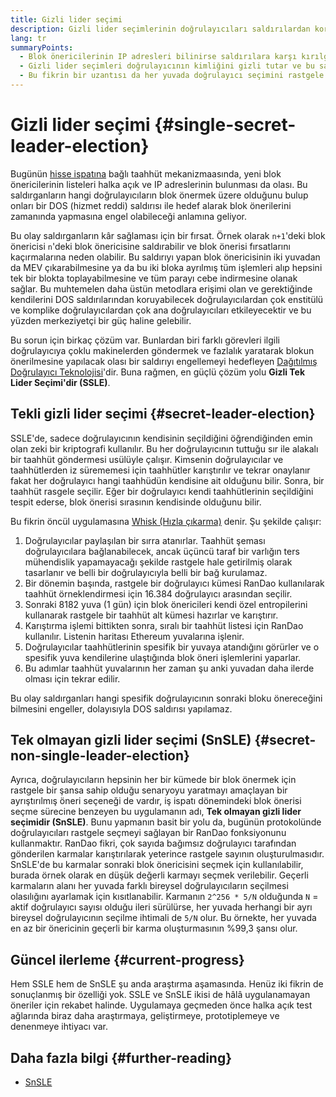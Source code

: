 ```yaml
---
title: Gizli lider seçimi
description: Gizli lider seçimlerinin doğrulayıcıları saldırılardan korumada ne gibi etkileri olduğunun açıklaması
lang: tr
summaryPoints:
  - Blok önericilerinin IP adresleri bilinirse saldırılara karşı kırılgan olurlar
  - Gizli lider seçimleri doğrulayıcının kimliğini gizli tutar ve bu sayede kim oldukları sonrasında da bilinemez
  - Bu fikrin bir uzantısı da her yuvada doğrulayıcı seçimini rastgele şekilde yapmaktır.
---
```


# Gizli lider seçimi {#single-secret-leader-election}

Bugünün [hisse ispatına](/developers/docs/consensus-mechanisms/pos) bağlı taahhüt mekanizmaasında, yeni blok önericilerinin listeleri halka açık ve IP adreslerinin bulunması da olası. Bu saldırganların hangi doğrulayıcıların blok önermek üzere olduğunu bulup onları bir DOS (hizmet reddi) saldırısı ile hedef alarak blok önerilerini zamanında yapmasına engel olabileceği anlamına geliyor.

Bu olay saldırganların kâr sağlaması için bir fırsat. Örnek olarak `n+1`'deki blok önericisi `n`'deki blok önericisine saldırabilir ve blok önerisi fırsatlarını kaçırmalarına neden olabilir. Bu saldırıyı yapan blok önericisinin iki yuvadan da MEV çıkarabilmesine ya da bu iki bloka ayrılmış tüm işlemleri alıp hepsini tek bir blokta toplayabilmesine ve tüm parayı cebe indirmesine olanak sağlar. Bu muhtemelen daha üstün metodlara erişimi olan ve gerektiğinde kendilerini DOS saldırılarından koruyabilecek doğrulayıcılardan çok enstitülü ve komplike doğrulayıcılardan çok ana doğrulayıcıları etkileyecektir ve bu yüzden merkeziyetçi bir güç haline gelebilir.

Bu sorun için birkaç çözüm var. Bunlardan biri farklı görevleri ilgili doğrulayıcıya çoklu makinelerden göndermek ve fazlalık yaratarak blokun önerilmesine yapılacak olası bir saldırıyı engellemeyi hedefleyen [Dağıtılmış Doğrulayıcı Teknolojisi](https://github.com/ethereum/distributed-validator-specs)'dir. Buna rağmen, en güçlü çözüm yolu **Gizli Tek Lider Seçimi'dir (SSLE)**.

## Tekli gizli lider seçimi {#secret-leader-election}

SSLE'de, sadece doğrulayıcının kendisinin seçildiğini öğrendiğinden emin olan zeki bir kriptografi kullanılır. Bu her doğrulayıcının tuttuğu sır ile alakalı bir taahhüt göndermesi usülüyle çalışır. Kimsenin doğrulayıcılar ve taahhütlerden iz sürememesi için taahhütler karıştırılır ve tekrar onaylanır fakat her doğrulayıcı hangi taahhüdün kendisine ait olduğunu bilir. Sonra, bir taahhüt rasgele seçilir. Eğer bir doğrulayıcı kendi taahhütlerinin seçildiğini tespit ederse, blok önerisi sırasının kendisinde olduğunu bilir.

Bu fikrin öncül uygulamasına [Whisk (Hızla çıkarma)](https://ethresear.ch/t/whisk-a-practical-shuffle-based-ssle-protocol-for-ethereum/11763) denir. Şu şekilde çalışır:

1. Doğrulayıcılar paylaşılan bir sırra atanırlar. Taahhüt şeması doğrulayıcılara bağlanabilecek, ancak üçüncü taraf bir varlığın ters mühendislik yapamayacağı şekilde rastgele hale getirilmiş olarak tasarlanır ve belli bir doğrulayıcıyla belli bir bağ kurulamaz.
2. Bir dönemin başında, rastgele bir doğrulayıcı kümesi RanDao kullanılarak taahhüt örneklendirmesi için 16.384 doğrulayıcı arasından seçilir.
3. Sonraki 8182 yuva (1 gün) için blok önericileri kendi özel entropilerini kullanarak rastgele bir taahhüt alt kümesi hazırlar ve karıştırır.
4. Karıştırma işlemi bittikten sonra, sıralı bir taahhüt listesi için RanDao kullanılır. Listenin haritası Ethereum yuvalarına işlenir.
5. Doğrulayıcılar taahhütlerinin spesifik bir yuvaya atandığını görürler ve o spesifik yuva kendilerine ulaştığında blok öneri işlemlerini yaparlar.
6. Bu adımlar taahhüt yuvalarının her zaman şu anki yuvadan daha ilerde olması için tekrar edilir.

Bu olay saldırganları hangi spesifik doğrulayıcının sonraki bloku önereceğini bilmesini engeller, dolayısıyla DOS saldırısı yapılamaz.

## Tek olmayan gizli lider seçimi (SnSLE) {#secret-non-single-leader-election}

Ayrıca, doğrulayıcıların hepsinin her bir kümede bir blok önermek için rastgele bir şansa sahip olduğu senaryoyu yaratmayı amaçlayan bir ayrıştırılmış öneri seçeneği de vardır, iş ispatı dönemindeki blok önerisi seçme sürecine benzeyen bu uygulamanın adı, **Tek olmayan gizli lider seçimidir (SnSLE)**. Bunu yapmanın basit bir yolu da, bugünün protokolünde doğrulayıcıları rastgele seçmeyi sağlayan bir RanDao fonksiyonunu kullanmaktır. RanDao fikri, çok sayıda bağımsız doğrulayıcı tarafından gönderilen karmalar karıştırılarak yeterince rastgele sayının oluşturulmasıdır. SnSLE'de bu karmalar sonraki blok önericisini seçmek için kullanılabilir, burada örnek olarak en düşük değerli karmayı seçmek verilebilir. Geçerli karmaların alanı her yuvada farklı bireysel doğrulayıcıların seçilmesi olasılığını ayarlamak için kısıtlanabilir. Karmanın `2^256 * 5/N` olduğunda `N` = aktif doğrulayıcı sayısı olduğu ileri sürülürse, her yuvada herhangi bir ayrı bireysel doğrulayıcının seçilme ihtimali de `5/N` olur. Bu örnekte, her yuvada en az bir önericinin geçerli bir karma oluşturmasının %99,3 şansı olur.

## Güncel ilerleme {#current-progress}

Hem SSLE hem de SnSLE şu anda araştırma aşamasında. Henüz iki fikrin de sonuçlanmış bir özelliği yok. SSLE ve SnSLE ikisi de hâlâ uygulanamayan öneriler için rekabet halinde. Uygulamaya geçmeden önce halka açık test ağlarında biraz daha araştırmaya, geliştirmeye, prototiplemeye ve denenmeye ihtiyacı var.

## Daha fazla bilgi {#further-reading}

- [SnSLE](https://ethresear.ch/t/secret-non-single-leader-election/11789)
